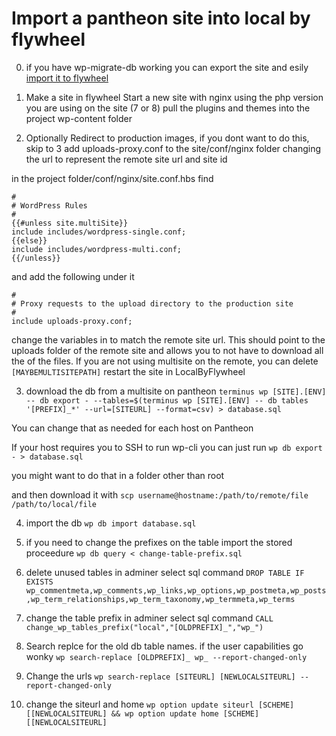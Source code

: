 # Import a pantheon site into local by flywheel

0. if you have wp-migrate-db working you can export the site and esily [import it to flywheel](https://localwp.com/help-docs/getting-started/how-to-import-a-wordpress-site-into-local/)

1. Make a site in flywheel
Start a new site with nginx using the php version you are using on the site (7 or 8)
pull the plugins and themes into the project wp-content folder

2. Optionally Redirect to production images, if you dont want to do this, skip to 3
add uploads-proxy.conf to the site/conf/nginx folder changing the url to represent the remote site url and site id

in the project folder/conf/nginx/site.conf.hbs find 
```
#
# WordPress Rules
#
{{#unless site.multiSite}}
include includes/wordpress-single.conf;
{{else}}
include includes/wordpress-multi.conf;
{{/unless}}
```

and add the following under it
```
#
# Proxy requests to the upload directory to the production site
#
include uploads-proxy.conf;
```

change the variables in to match the remote site url.  This should point to the uploads folder of the remote site and allows you to not have to download all the of the files.  If you are not using multisite on the remote, you can delete `[MAYBEMULTISITEPATH]`
restart the site in LocalByFlywheel

3. download the db from a multisite on pantheon
`terminus wp [SITE].[ENV] -- db export - --tables=$(terminus wp [SITE].[ENV] -- db tables '[PREFIX]_*' --url=[SITEURL] --format=csv) > database.sql`

You can change that as needed for each host on Pantheon

If your host requires you to SSH to run wp-cli you can just run 
`wp db export - > database.sql`

you might want to do that in a folder other than root

and then download it with 
`scp username@hostname:/path/to/remote/file /path/to/local/file`

4. import the db
`wp db import database.sql`

5.  if you need to change the prefixes on the table import the stored proceedure
`wp db query < change-table-prefix.sql`

6. delete unused tables
in adminer select sql command `DROP TABLE IF EXISTS wp_commentmeta,wp_comments,wp_links,wp_options,wp_postmeta,wp_posts,wp_term_relationships,wp_term_taxonomy,wp_termmeta,wp_terms`

7. change the table prefix
in adminer select sql command `CALL change_wp_tables_prefix("local","[OLDPREFIX]_","wp_")`

8. Search replce for the old db table names.  if the user capabilities go wonky
`wp search-replace [OLDPREFIX]_ wp_ --report-changed-only`

9. Change the urls
`wp search-replace [SITEURL] [NEWLOCALSITEURL] --report-changed-only`

10. change the siteurl and home 
`wp option update siteurl [SCHEME][[NEWLOCALSITEURL] && wp option update home [SCHEME][[NEWLOCALSITEURL]`

